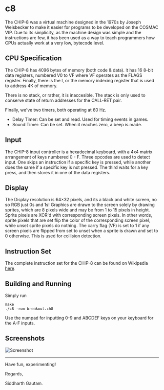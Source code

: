 # c8

The CHIP-8 was a virtual machine designed in the 1970s by Joseph Weisbecker to make it easier for programs to be developed on the COSMAC VIP. Due to its simplicity, as the machine design was simple and the instructions are few, it has been used as a way to teach programmers how CPUs actually work at a very low, bytecode level.

## CPU Specification
The CHIP-8 has 4096 bytes of memory (both code & data). It has 16 8-bit data registers, numbered V0 to VF where VF operates as the FLAGS register. Finally, there is the I, or the memory indexing register that is used to address 4K of memory.

There is no stack, or rather, it is inaccesible. The stack is only used to conserve state of return addresses for the CALL-RET pair.

Finally, we've two timers, both operating at 60 Hz.

- Delay Timer: Can be set and read. Used for timing events in games.
- Sound Timer: Can be set. When it reaches zero, a beep is made.

## Input

The CHIP-8 input controller is a hexadecimal keyboard, with a 4x4 matrix arrangement of keys numbered 0 - F. Three opcodes are used to detect input. One skips an instruction if a specific key is pressed, while another does the same if a specific key is not pressed. The third waits for a key press, and then stores it in one of the data registers.

## Display

The Display resolution is 64×32 pixels, and its a black and white screen, no so RGB just 0s and 1s! Graphics are drawn to the screen solely by drawing sprites, which are 8 pixels wide and may be from 1 to 15 pixels in height. Sprite pixels are XOR'd with corresponding screen pixels. In other words, sprite pixels that are set flip the color of the corresponding screen pixel, while unset sprite pixels do nothing. The carry flag (VF) is set to 1 if any screen pixels are flipped from set to unset when a sprite is drawn and set to 0 otherwise. This is used for collision detection.

## Instruction Set

The complete instruction set for the CHIP-8 can be found on Wikipedia [here](https://en.wikipedia.org/wiki/CHIP-8#Opcode_table).
## Building and Running

Simply run

```
make
./c8 -rom breakout.ch8
```

Use the numpad for inputting 0-9 and ABCDEF keys on your keyboard for the A-F inputs.

## Screenshots
![Screenshot](https://i.imgur.com/NcFekgI.png)

---

Have fun, experimenting!

Regards,

Siddharth Gautam.
